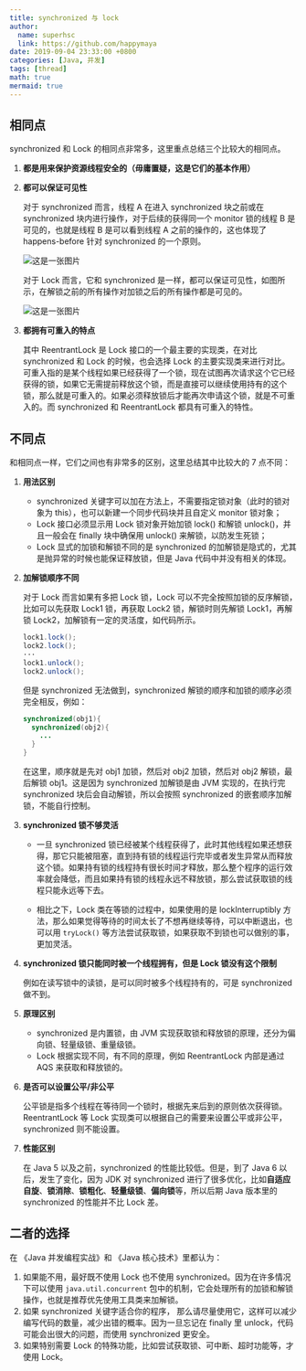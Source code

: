 ```yaml
---
title: synchronized 与 lock
author:
  name: superhsc
  link: https://github.com/happymaya
date: 2019-09-04 23:33:00 +0800
categories: [Java, 并发]
tags: [thread]
math: true
mermaid: true
---
```



## 相同点

synchronized 和 Lock 的相同点非常多，这里重点总结三个比较大的相同点。

1. **都是用来保护资源线程安全的（毋庸置疑，这是它们的基本作用）**
   
2. **都可以保证可见性**
   
   对于 synchronized 而言，线程 A 在进入 synchronized 块之前或在 synchronized 块内进行操作，对于后续的获得同一个 monitor 锁的线程 B 是可见的，也就是线程 B 是可以看到线程 A 之前的操作的，这也体现了 happens-before 针对 synchronized 的一个原则。

   ![这是一张图片](https://maxpixelton.github.io/images/assert/java/thread/java-thread-synchronized-vs-lock-1.png)

   对于 Lock 而言，它和 synchronized 是一样，都可以保证可见性，如图所示，在解锁之前的所有操作对加锁之后的所有操作都是可见的。

   ![这是一张图片](https://maxpixelton.github.io/images/assert/java/thread/java-thread-synchronized-vs-lock-2.png)

3. **都拥有可重入的特点**
   
   其中 ReentrantLock 是 Lock 接口的一个最主要的实现类，在对比 synchronized 和 Lock 的时候，也会选择 Lock 的主要实现类来进行对比。可重入指的是某个线程如果已经获得了一个锁，现在试图再次请求这个它已经获得的锁，如果它无需提前释放这个锁，而是直接可以继续使用持有的这个锁，那么就是可重入的。如果必须释放锁后才能再次申请这个锁，就是不可重入的。而 synchronized 和 ReentrantLock 都具有可重入的特性。

## 不同点

和相同点一样，它们之间也有非常多的区别，这里总结其中比较大的 7 点不同：

1. **用法区别**
   - synchronized 关键字可以加在方法上，不需要指定锁对象（此时的锁对象为 this），也可以新建一个同步代码块并且自定义 monitor 锁对象； 
   - Lock 接口必须显示用 Lock 锁对象开始加锁 lock() 和解锁 unlock()，并且一般会在 finally 块中确保用 unlock() 来解锁，以防发生死锁；
   - Lock 显式的加锁和解锁不同的是 synchronized 的加解锁是隐式的，尤其是抛异常的时候也能保证释放锁，但是 Java 代码中并没有相关的体现。
  
2. **加解锁顺序不同**
   
   对于 Lock 而言如果有多把 Lock 锁，Lock 可以不完全按照加锁的反序解锁，比如可以先获取 Lock1 锁，再获取 Lock2 锁，解锁时则先解锁 Lock1，再解锁 Lock2，加解锁有一定的灵活度，如代码所示。
   ```java
   lock1.lock();
   lock2.lock();
   ···
   lock1.unlock();
   lock2.unlock();
   ```

   但是 synchronized 无法做到，synchronized 解锁的顺序和加锁的顺序必须完全相反，例如：
   ```java
   synchronized(obj1){
     synchronized(obj2){
       ...
     }
   }
   ```
   在这里，顺序就是先对 obj1 加锁，然后对 obj2 加锁，然后对 obj2 解锁，最后解锁 obj1。这是因为 synchronized 加解锁是由 JVM 实现的，在执行完 synchronized 块后会自动解锁，所以会按照 synchronized 的嵌套顺序加解锁，不能自行控制。

3. **synchronized 锁不够灵活**
   
   - 一旦 synchronized 锁已经被某个线程获得了，此时其他线程如果还想获得，那它只能被阻塞，直到持有锁的线程运行完毕或者发生异常从而释放这个锁。如果持有锁的线程持有很长时间才释放，那么整个程序的运行效率就会降低，而且如果持有锁的线程永远不释放锁，那么尝试获取锁的线程只能永远等下去。
   
   - 相比之下，Lock 类在等锁的过程中，如果使用的是 lockInterruptibly 方法，那么如果觉得等待的时间太长了不想再继续等待，可以中断退出，也可以用 `tryLock()` 等方法尝试获取锁，如果获取不到锁也可以做别的事，更加灵活。

4. **synchronized 锁只能同时被一个线程拥有，但是 Lock 锁没有这个限制**
   
   例如在读写锁中的读锁，是可以同时被多个线程持有的，可是 synchronized 做不到。

5. **原理区别**
   - synchronized 是内置锁，由 JVM 实现获取锁和释放锁的原理，还分为偏向锁、轻量级锁、重量级锁。
   - Lock 根据实现不同，有不同的原理，例如 ReentrantLock 内部是通过 AQS 来获取和释放锁的。

6. **是否可以设置公平/非公平**
   
   公平锁是指多个线程在等待同一个锁时，根据先来后到的原则依次获得锁。ReentrantLock 等 Lock 实现类可以根据自己的需要来设置公平或非公平，synchronized 则不能设置。

7. **性能区别**
   
   在 Java 5 以及之前，synchronized 的性能比较低。但是，到了 Java 6 以后，发生了变化，因为 JDK 对 synchronized 进行了很多优化，比如**自适应自旋**、**锁消除**、**锁粗化**、**轻量级锁**、**偏向锁**等，所以后期 Java 版本里的 synchronized 的性能并不比 Lock 差。



## 二者的选择

在 《Java 并发编程实战》和 《Java 核心技术》里都认为：
1. 如果能不用，最好既不使用 Lock 也不使用 synchronized。因为在许多情况下可以使用 `java.util.concurrent` 包中的机制，它会处理所有的加锁和解锁操作，也就是推荐优先使用工具类来加解锁。
2. 如果 synchronized 关键字适合你的程序， 那么请尽量使用它，这样可以减少编写代码的数量，减少出错的概率。因为一旦忘记在 finally 里 unlock，代码可能会出很大的问题，而使用 synchronized 更安全。
3. 如果特别需要 Lock 的特殊功能，比如尝试获取锁、可中断、超时功能等，才使用 Lock。